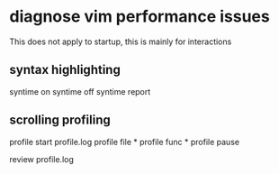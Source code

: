 # diagnose vim performance issues

This does not apply to startup, this is mainly for interactions

## syntax highlighting

syntime on
syntime off
syntime report

## scrolling profiling

profile start profile.log
profile file *
profile func * 
profile pause

review profile.log
